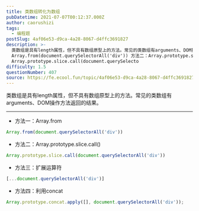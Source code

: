 ```yaml
---
title: 类数组转化为数组
pubDatetime: 2021-07-07T00:12:37.000Z
author: caorushizi
tags:
  - 编程题
postSlug: 4af06e53-d9ca-4a28-8067-d4ffc3691827
description: >-
  类数组是具有length属性，但不具有数组原型上的方法。常见的类数组有arguments、DOM操作方法返回的结果。 方法一：Array.from
  Array.from(document.querySelectorAll('div')) 方法二：Array.prototype.slice.call()
  Array.prototype.slice.call(document.querySelecto
difficulty: 1.5
questionNumber: 407
source: https://fe.ecool.fun/topic/4af06e53-d9ca-4a28-8067-d4ffc3691827
---
```


类数组是具有length属性，但不具有数组原型上的方法。常见的类数组有arguments、DOM操作方法返回的结果。

---

* 方法一：Array.from
```js
Array.from(document.querySelectorAll('div'))
```

* 方法二：Array.prototype.slice.call()
```js
Array.prototype.slice.call(document.querySelectorAll('div'))
```

* 方法三：扩展运算符
```js
[...document.querySelectorAll('div')]
```

* 方法四：利用concat
```js
Array.prototype.concat.apply([], document.querySelectorAll('div'));
```

